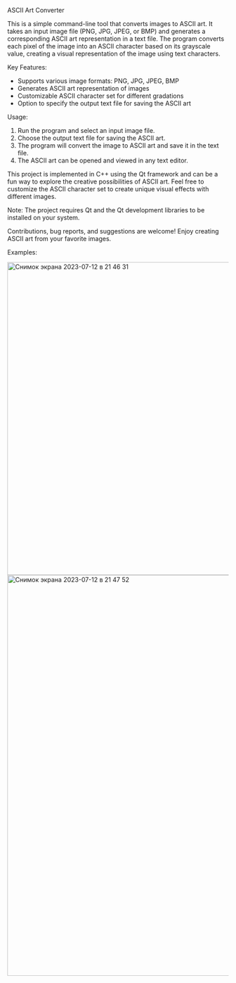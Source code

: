 ASCII Art Converter

This is a simple command-line tool that converts images to ASCII art. It takes an input image file (PNG, JPG, JPEG, or BMP) and generates a corresponding ASCII art representation in a text file. The program converts each pixel of the image into an ASCII character based on its grayscale value, creating a visual representation of the image using text characters.

Key Features:
- Supports various image formats: PNG, JPG, JPEG, BMP
- Generates ASCII art representation of images
- Customizable ASCII character set for different gradations
- Option to specify the output text file for saving the ASCII art

Usage:
1. Run the program and select an input image file.
2. Choose the output text file for saving the ASCII art.
3. The program will convert the image to ASCII art and save it in the text file.
4. The ASCII art can be opened and viewed in any text editor.

This project is implemented in C++ using the Qt framework and can be a fun way to explore the creative possibilities of ASCII art. Feel free to customize the ASCII character set to create unique visual effects with different images.

Note: The project requires Qt and the Qt development libraries to be installed on your system.

Contributions, bug reports, and suggestions are welcome! Enjoy creating ASCII art from your favorite images.

Examples:


<img width="712" alt="Снимок экрана 2023-07-12 в 21 46 31" src="https://github.com/uamses666/IMG_to_ASCII/assets/137392637/50733b4a-0aab-4173-b5e5-43e8d33b27ed">
<img width="912" alt="Снимок экрана 2023-07-12 в 21 47 52" src="https://github.com/uamses666/IMG_to_ASCII/assets/137392637/bf6db500-f1f0-4c9b-b9ad-865242901ecb">

